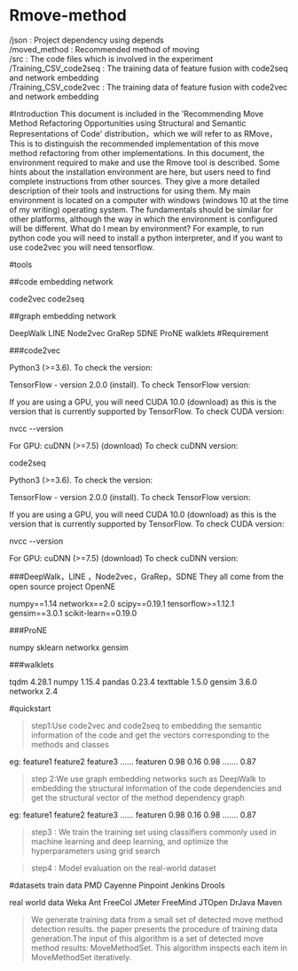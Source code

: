 # Rmove-method
/json : Project dependency using depends</br>
/moved_method : Recommended method of moving</br>
/src : The code files which is involved in the experiment</br>
/Training_CSV_code2seq : The training data of feature fusion with code2seq and network embedding</br>
/Training_CSV_code2vec : The training data of feature fusion with code2vec and network embedding</br>


#Introduction
This document is included in the  'Recommending Move Method Refactoring Opportunities using Structural and Semantic Representations of Code' distribution，which we will refer to as  RMove，This is to distinguish the recommended implementation of this move method refactoring from other implementations.
In this document, the environment required to make and use the Rmove tool is described. Some hints about the installation environment are here, but users need to find complete instructions from other sources. They give a more detailed description of their tools and instructions for using them.
My main environment is located on a computer with windows (windows 10 at the time of my writing) operating system. The fundamentals should be similar for other platforms, although the way in which the environment is configured will be different.
What do I mean by environment? For example, to run python code you will need to install a python interpreter, and if you want to use code2vec you will need tensorflow.

#tools

##code embedding network

code2vec
code2seq

##graph embedding network

DeepWalk
LINE
Node2vec
GraRep
SDNE
ProNE
walklets
#Requirement

###code2vec

Python3 (>=3.6). To check the version:

TensorFlow - version 2.0.0 (install). To check TensorFlow version:

If you are using a GPU, you will need CUDA 10.0 (download) as this is the version that is currently supported by TensorFlow. To check CUDA version:

nvcc --version

For GPU: cuDNN (>=7.5) (download) To check cuDNN version:

code2seq

Python3 (>=3.6). To check the version:

TensorFlow - version 2.0.0 (install). To check TensorFlow version:

If you are using a GPU, you will need CUDA 10.0 (download) as this is the version that is currently supported by TensorFlow. To check CUDA version:

nvcc --version

For GPU: cuDNN (>=7.5) (download) To check cuDNN version:

###DeepWalk，LINE ，Node2vec，GraRep，SDNE
They all come from the open source project OpenNE

numpy==1.14
networkx==2.0
scipy==0.19.1
tensorflow>=1.12.1
gensim==3.0.1
scikit-learn==0.19.0

###ProNE

numpy
sklearn
networkx
gensim

###walklets

tqdm              4.28.1
numpy             1.15.4
pandas            0.23.4
texttable         1.5.0
gensim            3.6.0
networkx          2.4

#quickstart

>step1:Use code2vec and code2seq to embedding the semantic information of the code and get the vectors corresponding to the methods and classes

eg:
feature1   feature2   feature3 ......    featuren
0.98         0.16          0.98     .......     0.87
>step 2:We use graph embedding networks such as DeepWalk to embedding the structural information of the code dependencies and get the structural vector of the method dependency graph

eg:
feature1   feature2      feature3     ......       featuren
0.98             0.16             0.98     .......     0.87

>step3 : We train the training set using classifiers commonly used in machine learning and deep learning, and optimize the hyperparameters using grid search

>step4 : Model evaluation on the real-world dataset

#datasets
train data
PMD
Cayenne
Pinpoint
Jenkins
Drools

real world data
Weka
Ant
FreeCol
JMeter
FreeMind
JTOpen
DrJava
Maven

>We generate training data from a small set of detected move method detection results. the paper presents the procedure of training data generation.The input of this algorithm is a set of detected move method results: MoveMethodSet. This algorithm inspects each item in MoveMethodSet iteratively.
